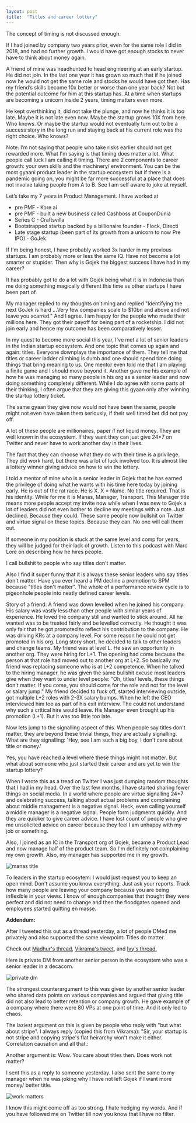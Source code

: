 ```yaml
---
layout: post
title:  "Titles and career lottery"
---
```



The concept of timing is not discussed enough.

If I had joined by company two years prior, even for the same role I did in 2018, and had no further growth. I would have got enough stocks to never have to think about money again.

A friend of mine was headhunted to head engineering at an early startup. He did not join. In the last one year it has grown so much that if he joined now he would not get the same role and stocks he would have got then. Has my friend’s skills become 10x better or worse than one year back? Not but the potential outcome for him at this startup has. At a time when startups are becoming a unicorn inside 2 years, timing matters even more.

He kept overthinking it, did not take the plunge, and now he thinks it is too late. Maybe it is not late even now. Maybe the startup grows 10X from here. Who knows. Or maybe the startup would not eventually turn out to be a success story in the long run and staying back at his current role was the right choice. Who knows?

Note: I’m not saying that people who take risks earlier should not get rewarded more. What I'm saying is that timing does matter a lot. What people call luck I am calling it timing. There are 2 components to career growth: your own skills and the machinery/ environment. You can be the most gyaani product leader in the startup ecosystem but if there is a pandemic going on, you might be far more successful at a place that does not involve taking people from A to B. See I am self aware to joke at myself.

Let’s take my 7 years in Product Management. I have worked at

- pre PMF - Kore ai 
- pre PMF - built a new business called Cashboss at CouponDunia 
- Series C - Craftsvilla
- Bootstrapped startup backed by a billionaire founder - Flock, Directi
- Late stage startup (been part of its growth from a unicorn to now Pre IPO) - GoJek

If I'm being honest, I have probably worked 3x harder in my previous startups. I am probably more or less the same IQ. Have not become a lot smarter or stupider. Then why is Gojek the biggest success I have had in my career?

It has probably got to do a lot with Gojek being what it is in Indonesia than me doing something magically different this time vs other startups I have been part of.

My manager replied to my thoughts on timing and replied "Identifying the next GoJek is hard ...Very few companies scale to $10bn and above and not leave you scarred." And I agree. I am happy for the people who made their millions here. They got their payoff for being part of a rocketship. I did not join early and hence my outcome has been comparatively lesser.

In my quest to become more social this year, I've met a lot of senior leaders in the Indian startup ecosystem. And one topic that comes up again and again: titles. Everyone downplays the importance of them. They tell me that titles or career ladder climbing is dumb and one should spend time doing things that bring meaning to us. One mentor even told me that I am playing a finite game and I should move beyond it. Another gave me his example of how he was managing so many people in his org as a senior leader and now doing something completely different. While I do agree with some parts of their thinking, I often argue that they are giving this gyaan only after winning the startup lottery ticket.

The same gyaan they give now would not have been the same, people might not even have taken them seriously, if their well timed bet did not pay off.

A lot of these people are millionaires, paper if not liquid money. They are well known in the ecosystem. If they want they can just give 24*7 on Twitter and never have to work another day in their lives.

The fact that they can choose what they do with their time is a privilege. They did work hard, but there was a lot of luck involved too. It is almost like a lottery winner giving advice on how to win the lottery.

I told a mentor of mine who is a senior leader in Gojek that he has earned the privilege of doing what he wants with his time here today by joining early. He is out of the rat race. He is X. X = Name. No title required. That is his identity. While for me it is Manas, Manager, Transport. This Manager title means more people accept my invite now while when I was new to Gojek a lot of leaders did not even bother to decline my meetings with a note. Just declined. Because they could. These same people now bullshit on Twitter and virtue signal on these topics. Because they can. No one will call them out.

If someone in my position is stuck at the same level and comp for years, they will be judged for their lack of growth. Listen to this podcast with Marc Lore on describing how he hires people.

I call bullshit to people who say titles don't matter.

Also I find it super funny that it is always these senior leaders who say titles don't matter. Have you ever heard a PM decline a promotion to SPM because "titles don't matter". The whole of a performance review cycle is to pigeonhole people into neatly defined career levels.

Story of a friend: A friend was down levelled when he joined his company. His salary was vastly less than other people with similar years of experience. He loved the company still and wanted to stick around. All he wanted was to be treated fairly and be levelled correctly. He thought it was only fair that he got promoted to reflect his contribution to the company. He was driving KRs at a company level. For some reason he could not get promoted in his org. Long story short, he decided to talk to other leaders and change teams. My friend was at level L. He saw an opportunity in another org. They were hiring for L+1. The opening had come because the person at that role had moved out to another org at L+2. So basically my friend was replacing someone who is at L+2 competence. When he talked to the hiring manager, he was given the same bullshit excuse most leaders give when they want to under level people: "Oh, titles/ levels, these things don't matter. If you come, you should come for the role and not for the level or salary jump." My friend decided to fuck off, started interviewing outside, got multiple L+2 roles with 2-3X salary bumps. When he left the CEO interviewed him too as part of his exit interview. The could not understand why such a critical hire would leave. His Manager even brought up his promotion (L+1). But it was too little too late.

Now lets jump to the signalling aspect of this. When people say titles don't matter, they are beyond these trivial things, they are actually signalling. What are they signalling: 'Hey, see I am such a big boy, I don't care about title or money.'

Yes, you have reached a level where these things might not matter. But what about someone who just started their career and are yet to win the startup lottery?


When I wrote this as a tread on Twitter I was just dumping random thoughts that I had in my head. Over the last few months, I have started sharing fewer things on social media. In a world where people are virtue signalling 24*7 and celebrating success, talking about actual problems and complaining about middle management is a negative signal. Heck, even calling yourself a middle manager is a negative signal. People form judgments quickly. And they are quicker to give career advice. I have lost count of people who give me unsolicited advice on career because they feel I am unhappy with my job or something.

Also, I joined as an IC in the Transport org of Gojek, became a Product Lead and now manage half of the product team. So I'm definitely not complaining my own growth. Also, my manager has supported me in my growth.

![manas title](/assets/img/manas_title.png)

To leaders in the startup ecosytem: I would just request you to keep an open mind. Don't assume you know everything. Just ask your reports. Track how many people are leaving your company because you are being inflexible in your views. I know of enough companies that thought they were perfect and did not need to change and then the floodgates opened and employees started quitting en masse.

**Addendum:**

After I tweeted this out as a thread yesterday, a lot of people DMed me privately and also supported the same viewpoint: Titles do matter.

Check out [Madhur's thread](https://twitter.com/madhurchadha/status/1436595767918034947?s=20), [Vikrama's tweet](https://twitter.com/vikramadhiman/status/1436600854841204739?s=20), and [Ivy's thread.](https://twitter.com/JellyIvy/status/1436622967195246601)

Here is private DM from another senior person in the ecosystem who was a senior leader in a decacorn.

![private dm](/assets/img/titlesmatter.png)

The strongest counterargument to this was given by another senior leader who shared data points on various companies and argued that giving title did not also lead to better retention or company growth. He gave example of a company where there were 80 VPs at one point of time. And it only led to chaos.

The laziest argument on this is given by people who reply with "but what about stripe". I always reply (copied this from Vikrama): "Sir, your startup is not stripe and copying stripe's flat heirarchy won't make it either. Correlation causation and all that.:

Another argument is: Wow. You care about titles then. Does work not matter?

I sent this as a reply to someone yesterday. I also sent the same to my manager when he was joking why I have not left Gojek if I want more money/ better title.

![work matters](/assets/img/workmatters.png)

I know this might come off as too strong. I hate hedging my words. And if you have followed me on Twitter till now you know that I have no filter.
